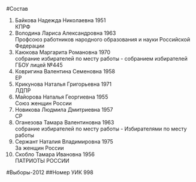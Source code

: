 #Состав
1. Байкова Надежда Николаевна 1951   
    КПРФ
2. Володина Лариса Александровна 1963   
    Профсоюз работников народного образования и науки Российской Федерации
3. Каюкова Маргарита Романовна 1970   
    собрание избирателей по месту работы - собранием избирателей ГБОУ лицей №445
4. Ковригина Валентина Семеновна 1958   
    ЕР
5. Крикунова Наталья Григорьевна 1971   
    ЛДПР
6. Майорова Наталья Георгиевна 1955   
    Союз женщин России
7. Новикова Людмила Дмитриевна 1957   
    СР
8. Оганезова Тамара Валентиновна 1963   
    собрание избирателей по месту работы - Избирателями по месту работы
9. Сержант Наталия Владимировна 1975   
    За женщин России
10. Скобло Тамара Ивановна 1956   
    ПАТРИОТЫ РОССИИ

#Выборы-2012
##Номер УИК
998